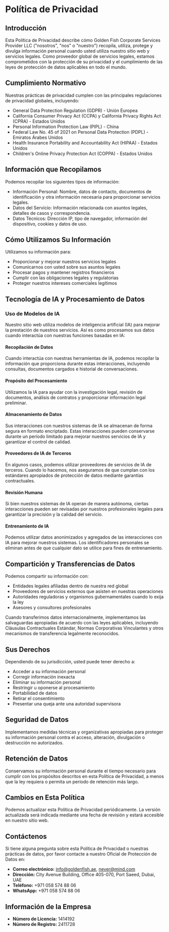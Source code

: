 # Política de Privacidad

## Introducción

Esta Política de Privacidad describe cómo Golden Fish Corporate Services Provider LLC ("nosotros", "nos" o "nuestro") recopila, utiliza, protege y divulga información personal cuando usted utiliza nuestro sitio web y servicios legales. Como proveedor global de servicios legales, estamos comprometidos con la protección de su privacidad y el cumplimiento de las leyes de protección de datos aplicables en todo el mundo.

## Cumplimiento Normativo

Nuestras prácticas de privacidad cumplen con las principales regulaciones de privacidad globales, incluyendo:

- General Data Protection Regulation (GDPR) - Unión Europea
- California Consumer Privacy Act (CCPA) y California Privacy Rights Act (CPRA) - Estados Unidos
- Personal Information Protection Law (PIPL) - China
- Federal Law No. 45 of 2021 on Personal Data Protection (PDPL) - Emiratos Árabes Unidos
- Health Insurance Portability and Accountability Act (HIPAA) - Estados Unidos
- Children's Online Privacy Protection Act (COPPA) - Estados Unidos

## Información que Recopilamos

Podemos recopilar los siguientes tipos de información:

- Información Personal: Nombre, datos de contacto, documentos de identificación y otra información necesaria para proporcionar servicios legales.
- Datos del Servicio: Información relacionada con asuntos legales, detalles de casos y correspondencia.
- Datos Técnicos: Dirección IP, tipo de navegador, información del dispositivo, cookies y datos de uso.

## Cómo Utilizamos Su Información

Utilizamos su información para:

- Proporcionar y mejorar nuestros servicios legales
- Comunicarnos con usted sobre sus asuntos legales
- Procesar pagos y mantener registros financieros
- Cumplir con las obligaciones legales y regulatorias
- Proteger nuestros intereses comerciales legítimos

## Tecnología de IA y Procesamiento de Datos

### Uso de Modelos de IA

Nuestro sitio web utiliza modelos de inteligencia artificial (IA) para mejorar la prestación de nuestros servicios. Así es como procesamos sus datos cuando interactúa con nuestras funciones basadas en IA:

#### Recopilación de Datos

Cuando interactúa con nuestras herramientas de IA, podemos recopilar la información que proporciona durante estas interacciones, incluyendo consultas, documentos cargados e historial de conversaciones.

#### Propósito del Procesamiento

Utilizamos la IA para ayudar con la investigación legal, revisión de documentos, análisis de contratos y proporcionar información legal preliminar.

#### Almacenamiento de Datos

Sus interacciones con nuestros sistemas de IA se almacenan de forma segura en formato encriptado. Estas interacciones pueden conservarse durante un período limitado para mejorar nuestros servicios de IA y garantizar el control de calidad.

#### Proveedores de IA de Terceros

En algunos casos, podemos utilizar proveedores de servicios de IA de terceros. Cuando lo hacemos, nos aseguramos de que cumplan con los estándares apropiados de protección de datos mediante garantías contractuales.

#### Revisión Humana

Si bien nuestros sistemas de IA operan de manera autónoma, ciertas interacciones pueden ser revisadas por nuestros profesionales legales para garantizar la precisión y la calidad del servicio.

#### Entrenamiento de IA

Podemos utilizar datos anonimizados y agregados de las interacciones con IA para mejorar nuestros sistemas. Los identificadores personales se eliminan antes de que cualquier dato se utilice para fines de entrenamiento.

## Compartición y Transferencias de Datos

Podemos compartir su información con:

- Entidades legales afiliadas dentro de nuestra red global
- Proveedores de servicios externos que asisten en nuestras operaciones
- Autoridades reguladoras y organismos gubernamentales cuando lo exija la ley
- Asesores y consultores profesionales

Cuando transferimos datos internacionalmente, implementamos las salvaguardas apropiadas de acuerdo con las leyes aplicables, incluyendo Cláusulas Contractuales Estándar, Normas Corporativas Vinculantes y otros mecanismos de transferencia legalmente reconocidos.

## Sus Derechos

Dependiendo de su jurisdicción, usted puede tener derecho a:

- Acceder a su información personal
- Corregir información inexacta
- Eliminar su información personal
- Restringir u oponerse al procesamiento
- Portabilidad de datos
- Retirar el consentimiento
- Presentar una queja ante una autoridad supervisora

## Seguridad de Datos

Implementamos medidas técnicas y organizativas apropiadas para proteger su información personal contra el acceso, alteración, divulgación o destrucción no autorizados.

## Retención de Datos

Conservamos su información personal durante el tiempo necesario para cumplir con los propósitos descritos en esta Política de Privacidad, a menos que la ley requiera o permita un período de retención más largo.

## Cambios en Esta Política

Podemos actualizar esta Política de Privacidad periódicamente. La versión actualizada será indicada mediante una fecha de revisión y estará accesible en nuestro sitio web.

## Contáctenos

Si tiene alguna pregunta sobre esta Política de Privacidad o nuestras prácticas de datos, por favor contacte a nuestro Oficial de Protección de Datos en:

- **Correo electrónico:** info@goldenfish.ae, never@mind.com
- **Dirección:** City Avenue Building, Office 405-070, Port Saeed, Dubai, UAE
- **Teléfono:** +971 058 574 88 06
- **WhatsApp:** +971 058 574 88 06

## Información de la Empresa

- **Número de Licencia:** 1414192
- **Número de Registro:** 2411728

<ContactFormModalNav  buttonClass="alt"/>